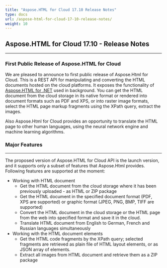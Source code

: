 ```yaml
---
title: "Aspose.HTML for Cloud 17.10 Release Notes"
type: docs
url: /aspose-html-for-cloud-17-10-release-notes/
weight: 10
---
```


## **Aspose.HTML for Cloud 17.10 - Release Notes**
-----
### **First Public Release of Aspose.HTML for Cloud**
We are pleased to announce to first public release of Aspose.Html for Cloud. This is a REST API for manipulating and converting the HTML documents hosted on the cloud platforms. It exposes the functionality of [Aspose.HTML for .NET](https://products.aspose.com/html/net) used in background. You can get the HTML document from the cloud storage in its native format or rendered into document formats such as PDF and XPS, or into raster image formats, select the HTML page markup fragments using the XPath query, extract the images.

Also Aspose.Html for Cloud provides an opportunity to translate the HTML page to other human languages, using the neural network engine and machine learning algorithms.
### **Major Features**
-----
The proposed version of Aspose.HTML for Cloud API is the launch version, and it supports only a subset of features that Aspose.Html provides. Following features are supported at the moment:

- Working with HTML document
  - Get the HTML document from the cloud storage where it has been previously uploaded - as HTML or ZIP package
  - Get the HTML document in the specified document format (PDF, XPS are supported) or graphic format (JPEG, PNG, BMP, TIFF are supported)
  - Convert the HTML document in the cloud storage or the HTML page from the web into specified format and save it in the cloud.
  - Translate HTML document from English to German, French and Russian languages simultaneously
- Working with the HTML document elements
  - Get the HTML code fragments by the XPath query; selected fragments are retrieved as plain file of HTML layout elements, or as JSON array of elements.
  - Extract all images from HTML document and retrieve them as a ZIP package
